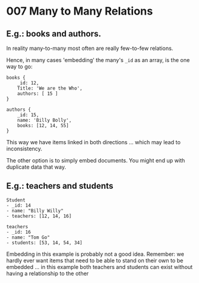 # 007 Many to Many Relations

## E.g.: books and authors.

In reality many-to-many most often are really few-to-few relations.

Hence, in many cases 'embedding' the many's `_id` as an array, is the one way to go:

```
books {
    _id: 12,
    Title: 'We are the Who',
    authors: [ 15 ]
}

authors {
    _id: 15,
    name: 'Billy Bolly',
    books: [12, 14, 55]
}
```

This way we have items linked in both directions ... which may lead to inconsistency.


The other option is to simply embed documents. You might end up with duplicate data that way.


## E.g.: teachers and students

```
Student
- _id: 14
- name: "Billy Willy"
- teachers: [12, 14, 16]

teachers
- _id: 16
- name: "Tom Go"
- students: [53, 14, 54, 34]
```

Embedding in this example is probably not a good idea. Remember: we hardly ever want items that need to be able to stand on their own to be embedded ... in this example both teachers and students can exist without having a relationship to the other